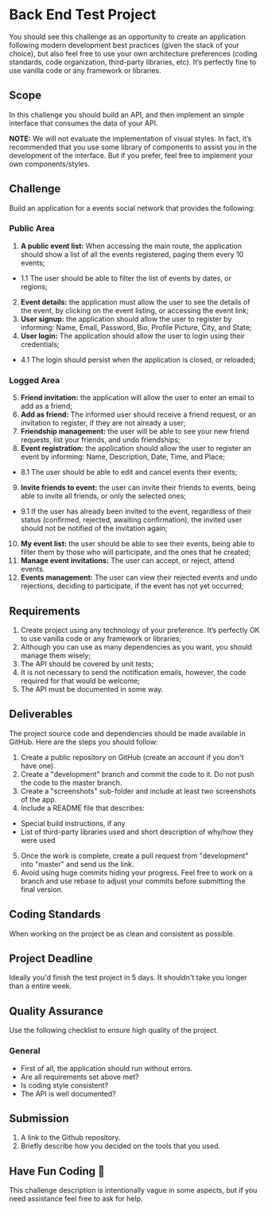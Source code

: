 # Back End Test Project
You should see this challenge as an opportunity to create an application following modern development best practices (given the stack of your choice), but also feel free to use your own architecture preferences (coding standards, code organization, third-party libraries, etc). It’s perfectly fine to use vanilla code or any framework or libraries.

## Scope
In this challenge you should build an API, and then implement an simple interface that consumes the data of your API.

__NOTE:__ We will not evaluate the implementation of visual styles. In fact, it’s recommended that you use some library of components to assist you in the development of the interface. But if you prefer, feel free to implement your own components/styles.

## Challenge
Build an application for a events social network that provides the following:

### Public Area
1. __A public event list:__ When accessing the main route, the application should show a list of all the events registered, paging them every 10 events;
- 1.1 The user should be able to filter the list of events by dates, or regions;
2. __Event details:__ the application must allow the user to see the details of the event, by clicking on the event listing, or accessing the event link;
3. __User signup:__ the application should allow the user to register by informing: Name, Email, Password, Bio, Profile Picture, City, and State;
4. __User login:__ The application should allow the user to login using their credentials;
- 4.1 The login should persist when the application is closed, or reloaded;

### Logged Area
5. __Friend invitation:__ the application will allow the user to enter an email to add as a friend;
6. __Add as friend:__ The informed user should receive a friend request, or an invitation to register, if they are not already a user;
7. __Friendship management:__ the user will be able to see your new friend requests, list your friends, and undo friendships;
8. __Event registration:__ the application should allow the user to register an event by informing: Name, Description, Date, Time, and Place;
- 8.1 The user should be able to edit and cancel events their events;
9. __Invite friends to event:__ the user can invite their friends to events, being able to invite all friends, or only the selected ones;
- 9.1 If the user has already been invited to the event, regardless of their status (confirmed, rejected, awaiting confirmation), the invited user should not be notified of the invitation again;
10. __My event list:__ the user should be able to see their events, being able to filter them by those who will participate, and the ones that he created;
11. __Manage event invitations:__ The user can accept, or reject, attend events.
12. __Events management:__ The user can view their rejected events and undo rejections, deciding to participate, if the event has not yet occurred;

## Requirements
1. Create project using any technology of your preference. It’s perfectly OK to use vanilla code or any framework or libraries;
2. Although you can use as many dependencies as you want, you should manage them wisely;
3. The API should be covered by unit tests;
4. It is not necessary to send the notification emails, however, the code required for that would be welcome;
5. The API must be documented in some way.

## Deliverables
The project source code and dependencies should be made available in GitHub. Here are the steps you should follow:
1. Create a public repository on GitHub (create an account if you don't have one).
2. Create a "development" branch and commit the code to it. Do not push the code to the master branch.
3. Create a "screenshots" sub-folder and include at least two screenshots of the app.
4. Include a README file that describes:
  - Special build instructions, if any
  - List of third-party libraries used and short description of why/how they were used
5. Once the work is complete, create a pull request from "development" into "master" and send us the link.
6. Avoid using huge commits hiding your progress. Feel free to work on a branch and use rebase to adjust your commits before submitting the final version.

## Coding Standards
When working on the project be as clean and consistent as possible.

## Project Deadline
Ideally you'd finish the test project in 5 days. It shouldn't take you longer than a entire week.

## Quality Assurance
Use the following checklist to ensure high quality of the project.

### General
- First of all, the application should run without errors.
- Are all requirements set above met?
- Is coding style consistent?
- The API is well documented?

## Submission
1. A link to the Github repository.
2. Briefly describe how you decided on the tools that you used.

## Have Fun Coding 🤘
This challenge description is intentionally vague in some aspects, but if you need assistance feel free to ask for help.
